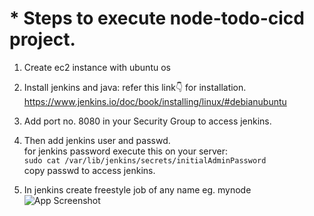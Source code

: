 # * Steps to execute node-todo-cicd project.

1. Create ec2 instance with ubuntu os<br>
2. Install jenkins and java: refer this link👇 for installation.<br>
   https://www.jenkins.io/doc/book/installing/linux/#debianubuntu

3. Add port no. 8080 in your Security Group to access jenkins.<br>
4. Then add jenkins user and passwd.<br>
   for jenkins password execute this on your server:<br>
   `sudo cat /var/lib/jenkins/secrets/initialAdminPassword`<br>
   copy passwd to access jenkins.<br>

5. In jenkins create freestyle job of any name eg. mynode<br>
   ![App Screenshot]()

